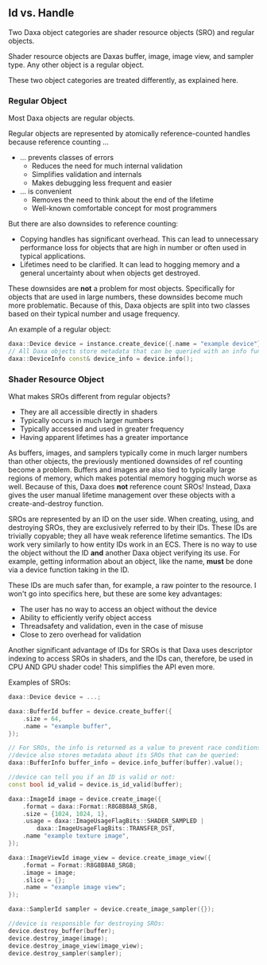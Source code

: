 ## Id vs. Handle

Two Daxa object categories are shader resource objects (SRO) and regular objects.

Shader resource objects are Daxas buffer, image, image view, and sampler type. Any other object is a regular object.

These two object categories are treated differently, as explained here.

### Regular Object

Most Daxa objects are regular objects.

Regular objects are represented by atomically reference-counted handles because reference counting ...

* ... prevents classes of errors
  * Reduces the need for much internal validation
  * Simplifies validation and internals
  * Makes debugging less frequent and easier
* ... is convenient
  * Removes the need to think about the end of the lifetime
  * Well-known comfortable concept for most programmers

But there are also downsides to reference counting:

* Copying handles has significant overhead. This can lead to unnecessary performance loss for objects that are high in number or often used in typical applications.
* Lifetimes need to be clarified. It can lead to hogging memory and a general uncertainty about when objects get destroyed.

These downsides are **not** a problem for most objects. Specifically for objects that are used in large numbers, these downsides become much more problematic. Because of this, Daxa objects are split into two classes based on their typical number and usage frequency.

An example of a regular object:

```cpp
daxa::Device device = instance.create_device({.name = "example device"});
// All Daxa objects store metadata that can be queried with an info function:
daxa::DeviceInfo const& device_info = device.info();    
```

### Shader Resource Object

What makes SROs different from regular objects?

* They are all accessible directly in shaders
* Typically occurs in much larger numbers
* Typically accessed and used in greater frequency
* Having apparent lifetimes has a greater importance

As buffers, images, and samplers typically come in much larger numbers than other objects, the previously mentioned downsides of ref counting become a problem. Buffers and images are also tied to typically large regions of memory, which makes potential memory hogging much worse as well. Because of this, Daxa does **not** reference count SROs! Instead, Daxa gives the user manual lifetime management over these objects with a create-and-destroy function.

SROs are represented by an ID on the user side. When creating, using, and destroying SROs, they are exclusively referred to by their IDs. These IDs are trivially copyable; they all have weak reference lifetime semantics. The IDs work very similarly to how entity IDs work in an ECS. There is no way to use the object without the ID **and** another Daxa object verifying its use. For example, getting information about an object, like the name, **must** be done via a device function taking in the ID.

These IDs are much safer than, for example, a raw pointer to the resource. I won't go into specifics here, but these are some key advantages:

* The user has no way to access an object without the device
* Ability to efficiently verify object access
* Threadsafety and validation, even in the case of misuse
* Close to zero overhead for validation

Another significant advantage of IDs for SROs is that Daxa uses descriptor indexing to access SROs in shaders, and the IDs can, therefore, be used in CPU AND GPU shader code! This simplifies the API even more.

Examples of SROs:

```cpp
daxa::Device device = ...;

daxa::BufferId buffer = device.create_buffer({
    .size = 64, 
    .name = "example buffer",
});

// For SROs, the info is returned as a value to prevent race conditions.
//device also stores metadata about its SROs that can be queried:
daxa::BufferInfo buffer_info = device.info_buffer(buffer).value();

//device can tell you if an ID is valid or not:
const bool id_valid = device.is_id_valid(buffer);

daxa::ImageId image = device.create_image({
    .format = daxa::Format::R8G8B8A8_SRGB,
    .size = {1024, 1024, 1},
    .usage = daxa::ImageUsageFlagBits::SHADER_SAMPLED | 
        daxa::ImageUsageFlagBits::TRANSFER_DST,
    .name "example texture image",
});

daxa::ImageViewId image_view = device.create_image_view({
    .format = Format::R8G8B8A8_SRGB;
    .image = image;
    .slice = {};
    .name = "example image view";
});

daxa::SamplerId sampler = device.create_image_sampler({});

//device is responsible for destroying SROs:
device.destroy_buffer(buffer);
device.destroy_image(image);
device.destroy_image_view(image_view);
device.destroy_sampler(sampler);
```

